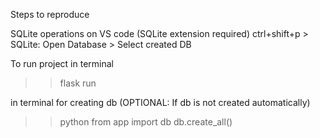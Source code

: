 Steps to reproduce

SQLite operations on VS code (SQLite extension required)
ctrl+shift+p > SQLite: Open Database > Select created DB

To run project
in terminal
>> flask run

in terminal for creating db (OPTIONAL: If db is not created automatically)
>> python
>> from app import db
>> db.create_all()

<!-- python main.py (To run project) -->
